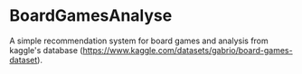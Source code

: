 # BoardGamesAnalyse
A simple recommendation system for board games and analysis from kaggle's database (https://www.kaggle.com/datasets/gabrio/board-games-dataset).
